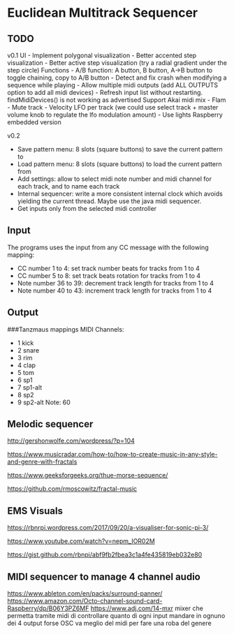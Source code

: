 # Euclidean Multitrack Sequencer

## TODO
v0.1
UI
	- Implement polygonal visualization
	- Better accented step visualization
	- Better active step visualization (try a radial gradient under the step circle)
Functions
	- A/B function: A button, B button, A->B button to toggle chaining, copy to A/B button
	- Detect and fix crash when modifying a sequence while playing
	- Allow multiple midi outputs (add ALL OUTPUTS option to add all midi devices)
	- Refresh input list without restarting. findMidiDevices() is not working as advertised
Support Akai midi mix
	- Flam
	- Mute track
	- Velocity LFO per track (we could use select track + master volume knob to regulate the lfo modulation amount)
	- Use lights
Raspberry embedded version

v0.2
- Save pattern menu: 8 slots (square buttons) to save the current pattern to
- Load pattern menu: 8 slots (square buttons) to load the current pattern from
- Add settings: allow to select midi note number and midi channel for each track, and to name each track
- Internal sequencer: write a more consistent internal clock which avoids yielding the current thread. Maybe use the java midi sequencer.
- Get inputs only from the selected midi controller

## Input
The programs uses the input from any CC message with the following mapping:
- CC number 1 to 4: set track number beats for tracks from 1 to 4
- CC number 5 to 8: set track beats rotation for tracks from 1 to 4
- Note number 36 to 39: decrement track length for tracks from 1 to 4
- Note number 40 to 43: increment track length for tracks from 1 to 4

## Output
###Tanzmaus mappings
MIDI Channels:
- 1 kick
- 2 snare
- 3 rim
- 4 clap
- 5 tom
- 6 sp1
- 7 sp1-alt
- 8 sp2
- 9 sp2-alt
Note: 60

## Melodic sequencer

http://gershonwolfe.com/wordpress/?p=104

https://www.musicradar.com/how-to/how-to-create-music-in-any-style-and-genre-with-fractals

https://www.geeksforgeeks.org/thue-morse-sequence/

https://github.com/rmoscowitz/fractal-music

## EMS Visuals

https://rbnrpi.wordpress.com/2017/09/20/a-visualiser-for-sonic-pi-3/

https://www.youtube.com/watch?v=nepm_IOR02M

https://gist.github.com/rbnpi/abf9fb2fbea3c1a4fe435819eb032e80

## MIDI sequencer to manage 4 channel audio
https://www.ableton.com/en/packs/surround-panner/
https://www.amazon.com/Octo-channel-sound-card-Raspberry/dp/B06Y3PZ6MF
https://www.adj.com/14-mxr
mixer che permetta tramite midi di controllare quanto di ogni input mandare in ognuno dei 4 output 
forse OSC va meglio del midi per fare una roba del genere
